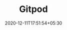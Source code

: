 ---
title: "Gitpod"
date: 2020-12-11T17:51:54+05:30
description: "Dev Environments Built for the Cloud. Describe your dev environments as code and automate the last missing piece in your DevOps pipeline." 
weight: 3
link: https://www.gitpod.io/
repo: https://www.gitpod.io/
pinned: false
thumb: code/gitpod.svg
---